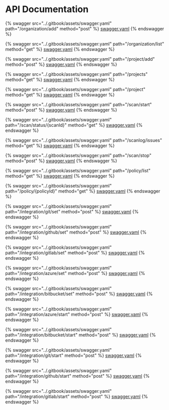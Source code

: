 # API Documentation



{% swagger src="../.gitbook/assets/swagger.yaml" path="/organization/add" method="post" %}
[swagger.yaml](../.gitbook/assets/swagger.yaml)
{% endswagger %}

{% swagger src="../.gitbook/assets/swagger.yaml" path="/organization/list" method="get" %}
[swagger.yaml](../.gitbook/assets/swagger.yaml)
{% endswagger %}

{% swagger src="../.gitbook/assets/swagger.yaml" path="/project/add" method="post" %}
[swagger.yaml](../.gitbook/assets/swagger.yaml)
{% endswagger %}

{% swagger src="../.gitbook/assets/swagger.yaml" path="/projects" method="get" %}
[swagger.yaml](../.gitbook/assets/swagger.yaml)
{% endswagger %}

{% swagger src="../.gitbook/assets/swagger.yaml" path="/project" method="get" %}
[swagger.yaml](../.gitbook/assets/swagger.yaml)
{% endswagger %}

{% swagger src="../.gitbook/assets/swagger.yaml" path="/scan/start" method="post" %}
[swagger.yaml](../.gitbook/assets/swagger.yaml)
{% endswagger %}

{% swagger src="../.gitbook/assets/swagger.yaml" path="/scan/status/{scanId}" method="get" %}
[swagger.yaml](../.gitbook/assets/swagger.yaml)
{% endswagger %}

{% swagger src="../.gitbook/assets/swagger.yaml" path="/scanlog/issues" method="get" %}
[swagger.yaml](../.gitbook/assets/swagger.yaml)
{% endswagger %}

{% swagger src="../.gitbook/assets/swagger.yaml" path="/scan/stop" method="post" %}
[swagger.yaml](../.gitbook/assets/swagger.yaml)
{% endswagger %}

{% swagger src="../.gitbook/assets/swagger.yaml" path="/policy/list" method="get" %}
[swagger.yaml](../.gitbook/assets/swagger.yaml)
{% endswagger %}

{% swagger src="../.gitbook/assets/swagger.yaml" path="/policy/{policyId}" method="get" %}
[swagger.yaml](../.gitbook/assets/swagger.yaml)
{% endswagger %}

{% swagger src="../.gitbook/assets/swagger.yaml" path="/integration/git/set" method="post" %}
[swagger.yaml](../.gitbook/assets/swagger.yaml)
{% endswagger %}

{% swagger src="../.gitbook/assets/swagger.yaml" path="/integration/github/set" method="post" %}
[swagger.yaml](../.gitbook/assets/swagger.yaml)
{% endswagger %}

{% swagger src="../.gitbook/assets/swagger.yaml" path="/integration/gitlab/set" method="post" %}
[swagger.yaml](../.gitbook/assets/swagger.yaml)
{% endswagger %}

{% swagger src="../.gitbook/assets/swagger.yaml" path="/integration/azure/set" method="post" %}
[swagger.yaml](../.gitbook/assets/swagger.yaml)
{% endswagger %}

{% swagger src="../.gitbook/assets/swagger.yaml" path="/integration/bitbucket/set" method="post" %}
[swagger.yaml](../.gitbook/assets/swagger.yaml)
{% endswagger %}

{% swagger src="../.gitbook/assets/swagger.yaml" path="/integration/azure/start" method="post" %}
[swagger.yaml](../.gitbook/assets/swagger.yaml)
{% endswagger %}

{% swagger src="../.gitbook/assets/swagger.yaml" path="/integration/bitbucket/start" method="post" %}
[swagger.yaml](../.gitbook/assets/swagger.yaml)
{% endswagger %}

{% swagger src="../.gitbook/assets/swagger.yaml" path="/integration/git/start" method="post" %}
[swagger.yaml](../.gitbook/assets/swagger.yaml)
{% endswagger %}

{% swagger src="../.gitbook/assets/swagger.yaml" path="/integration/github/start" method="post" %}
[swagger.yaml](../.gitbook/assets/swagger.yaml)
{% endswagger %}

{% swagger src="../.gitbook/assets/swagger.yaml" path="/integration/gitlab/start" method="post" %}
[swagger.yaml](../.gitbook/assets/swagger.yaml)
{% endswagger %}
